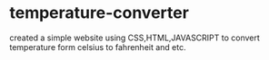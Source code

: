 # temperature-converter
created a simple website using CSS,HTML,JAVASCRIPT to convert temperature form celsius to fahrenheit and etc.
